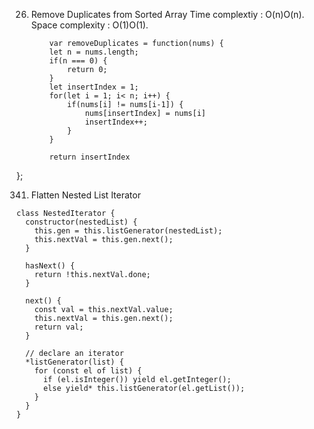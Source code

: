 26. Remove Duplicates from Sorted Array
    Time complextiy : O(n)O(n). 
    Space complexity : O(1)O(1).
    ```
        var removeDuplicates = function(nums) {
        let n = nums.length;
        if(n === 0) {
            return 0;
        }
        let insertIndex = 1;
        for(let i = 1; i< n; i++) {
            if(nums[i] != nums[i-1]) {
                nums[insertIndex] = nums[i]
                insertIndex++;
            }
        }
        
        return insertIndex
    ```
};

341. Flatten Nested List Iterator
```
class NestedIterator {
  constructor(nestedList) {
    this.gen = this.listGenerator(nestedList);
    this.nextVal = this.gen.next();
  }

  hasNext() {
    return !this.nextVal.done;
  }

  next() {
    const val = this.nextVal.value;
    this.nextVal = this.gen.next();
    return val;
  }

  // declare an iterator
  *listGenerator(list) {
    for (const el of list) {
      if (el.isInteger()) yield el.getInteger();
      else yield* this.listGenerator(el.getList());
    }
  }
}
```